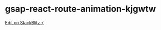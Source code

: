 # gsap-react-route-animation-kjgwtw

[Edit on StackBlitz ⚡️](https://stackblitz.com/edit/gsap-react-route-animation-kjgwtw)